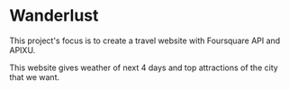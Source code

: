 # Wanderlust 

This project's focus is to create a travel website with Foursquare API and APIXU.


This website gives weather of next 4 days and top attractions of the city that we want.